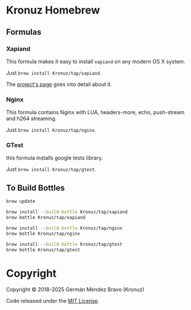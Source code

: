 # Kronuz Homebrew

## Formulas


### Xapiand

This formula makes it easy to install `xapiand` on any modern OS X system.

Just `brew install Kronuz/tap/xapiand`.

The [project's page](http://Kronuz.github.io/Xapiand) goes into detail about it.


### Nginx

This formula contains Nginx with LUA, headers-more, echo, push-stream and
h264 streaming.

Just `brew install Kronuz/tap/nginx`.


### GTest

this formula installs google tests library.

Just `brew install Kronuz/tap/gtest`.


## To Build Bottles

```sh
brew update

brew install --build-bottle Kronuz/tap/xapiand
brew bottle Kronuz/tap/xapiand

brew install --build-bottle Kronuz/tap/nginx
brew bottle Kronuz/tap/nginx

brew install --build-bottle Kronuz/tap/gtest
brew bottle Kronuz/tap/gtest
```

# Copyright

Copyright © 2018-2025 Germán Méndez Bravo (Kronuz)

Code released under the [MIT License](LICENSE).
